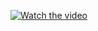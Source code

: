 
[![Watch the video](https://img.youtube.com/vi/T-D1KVIuvjA/maxresdefault.jpg)](https://youtu.be/6T2N8gNUTQ8)
